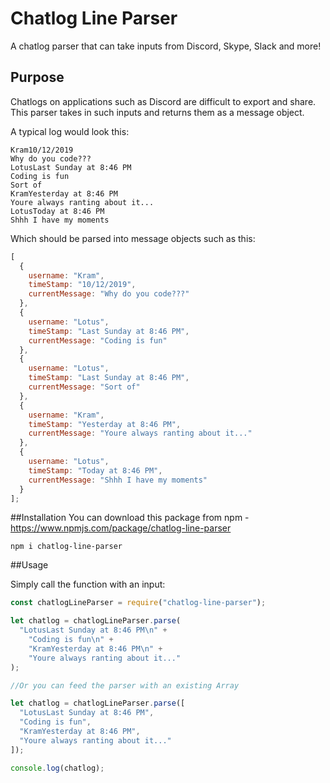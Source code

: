 # Chatlog Line Parser

A chatlog parser that can take inputs from Discord, Skype, Slack and more!

## Purpose

Chatlogs on applications such as Discord are difficult to export and share. This parser takes in such inputs and returns them as a message object.

A typical log would look this:

```
Kram10/12/2019
Why do you code???
LotusLast Sunday at 8:46 PM
Coding is fun
Sort of
KramYesterday at 8:46 PM
Youre always ranting about it...
LotusToday at 8:46 PM
Shhh I have my moments
```

Which should be parsed into message objects such as this:

```javascript
[
  {
    username: "Kram",
    timeStamp: "10/12/2019",
    currentMessage: "Why do you code???"
  },
  {
    username: "Lotus",
    timeStamp: "Last Sunday at 8:46 PM",
    currentMessage: "Coding is fun"
  },
  {
    username: "Lotus",
    timeStamp: "Last Sunday at 8:46 PM",
    currentMessage: "Sort of"
  },
  {
    username: "Kram",
    timeStamp: "Yesterday at 8:46 PM",
    currentMessage: "Youre always ranting about it..."
  },
  {
    username: "Lotus",
    timeStamp: "Today at 8:46 PM",
    currentMessage: "Shhh I have my moments"
  }
];
```

##Installation
You can download this package from npm - https://www.npmjs.com/package/chatlog-line-parser

```
npm i chatlog-line-parser
```

##Usage

Simply call the function with an input:

```javascript
const chatlogLineParser = require("chatlog-line-parser");

let chatlog = chatlogLineParser.parse(
  "LotusLast Sunday at 8:46 PM\n" +
    "Coding is fun\n" +
    "KramYesterday at 8:46 PM\n" +
    "Youre always ranting about it..."
);

//Or you can feed the parser with an existing Array

let chatlog = chatlogLineParser.parse([
  "LotusLast Sunday at 8:46 PM",
  "Coding is fun",
  "KramYesterday at 8:46 PM",
  "Youre always ranting about it..."
]);

console.log(chatlog);
```
